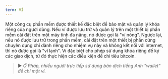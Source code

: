 ```yaml
---
term: VÍ
---
```


Một công cụ phần mềm được thiết kế đặc biệt để bảo mật và quản lý khóa riêng của người dùng. Nếu ví được lưu trữ và quản lý trên một thiết bị phần mềm cài đặt trên một máy tính đa năng, nó được gọi là "ví nóng". Ngược lại, nếu nó được lưu trữ trong phần mềm, cài đặt trên một thiết bị phần cứng chuyên dụng chỉ dành riêng cho nhiệm vụ này và không kết nối với internet, thì nó được gọi là "ví lạnh". Ví đặc biệt cho phép sử dụng khóa riêng để ký các giao dịch, từ đó thực hiện các điều kiện để chi tiêu bitcoin.

> ► *Ở Pháp, nhiều người trực tiếp sử dụng bản dịch tiếng Anh "wallet" để chỉ một ví.*